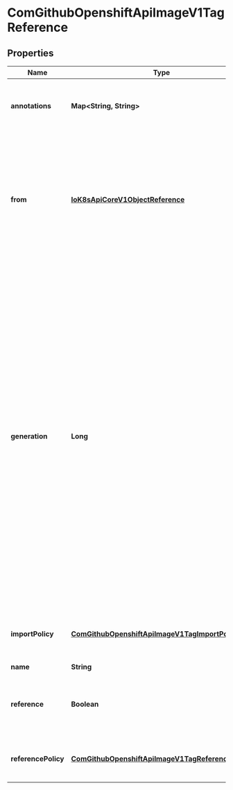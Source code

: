 
# ComGithubOpenshiftApiImageV1TagReference

## Properties
Name | Type | Description | Notes
------------ | ------------- | ------------- | -------------
**annotations** | **Map&lt;String, String&gt;** | Optional; if specified, annotations that are applied to images retrieved via ImageStreamTags. |  [optional]
**from** | [**IoK8sApiCoreV1ObjectReference**](IoK8sApiCoreV1ObjectReference.md) | Optional; if specified, a reference to another image that this tag should point to. Valid values are ImageStreamTag, ImageStreamImage, and DockerImage.  ImageStreamTag references can only reference a tag within this same ImageStream. |  [optional]
**generation** | **Long** | Generation is a counter that tracks mutations to the spec tag (user intent). When a tag reference is changed the generation is set to match the current stream generation (which is incremented every time spec is changed). Other processes in the system like the image importer observe that the generation of spec tag is newer than the generation recorded in the status and use that as a trigger to import the newest remote tag. To trigger a new import, clients may set this value to zero which will reset the generation to the latest stream generation. Legacy clients will send this value as nil which will be merged with the current tag generation. |  [optional]
**importPolicy** | [**ComGithubOpenshiftApiImageV1TagImportPolicy**](ComGithubOpenshiftApiImageV1TagImportPolicy.md) | ImportPolicy is information that controls how images may be imported by the server. |  [optional]
**name** | **String** | Name of the tag | 
**reference** | **Boolean** | Reference states if the tag will be imported. Default value is false, which means the tag will be imported. |  [optional]
**referencePolicy** | [**ComGithubOpenshiftApiImageV1TagReferencePolicy**](ComGithubOpenshiftApiImageV1TagReferencePolicy.md) | ReferencePolicy defines how other components should consume the image. |  [optional]



